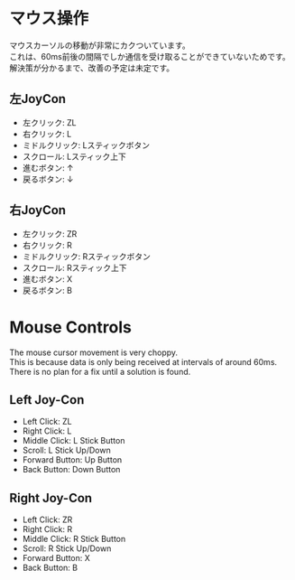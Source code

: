 # マウス操作
マウスカーソルの移動が非常にカクついています。  
これは、60ms前後の間隔でしか通信を受け取ることができていないためです。  
解決策が分かるまで、改善の予定は未定です。  
## 左JoyCon
- 左クリック: ZL
- 右クリック: L
- ミドルクリック: Lスティックボタン
- スクロール: Lスティック上下
- 進むボタン: ↑
- 戻るボタン: ↓
## 右JoyCon
- 左クリック: ZR
- 右クリック: R
- ミドルクリック: Rスティックボタン
- スクロール: Rスティック上下
- 進むボタン: X
- 戻るボタン: B

# Mouse Controls
The mouse cursor movement is very choppy.  
This is because data is only being received at intervals of around 60ms.  
There is no plan for a fix until a solution is found.  
## Left Joy-Con
- Left Click: ZL
- Right Click: L
- Middle Click: L Stick Button
- Scroll: L Stick Up/Down
- Forward Button: Up Button
- Back Button: Down Button
## Right Joy-Con
- Left Click: ZR
- Right Click: R
- Middle Click: R Stick Button
- Scroll: R Stick Up/Down
- Forward Button: X
- Back Button: B
